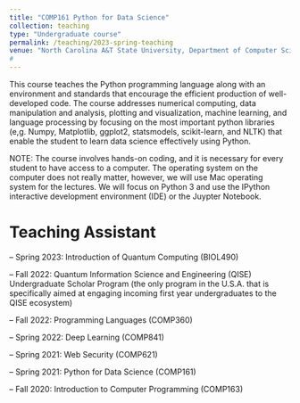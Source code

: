 ```yaml
---
title: "COMP161 Python for Data Science"
collection: teaching
type: "Undergraduate course"
permalink: /teaching/2023-spring-teaching
venue: "North Carolina A&T State University, Department of Computer Science"
#
---
```

This course teaches the Python programming language along with an environment and standards that encourage the efficient production of well-developed code. The course addresses numerical computing, data manipulation and analysis, plotting and visualization, machine learning, and language processing by focusing on the most important python libraries (e,g. Numpy, Matplotlib, ggplot2, statsmodels, scikit-learn, and NLTK) that enable the student to learn data science effectively using Python.

NOTE: The course involves hands-on coding, and it is necessary for every student to have access to a computer. The operating system on the computer does not really matter, however, we will use Mac operating system for the lectures. We will focus on Python 3 and use the IPython interactive development environment (IDE) or the Juypter Notebook. 

Teaching Assistant
======
–	Spring 2023: Introduction of Quantum Computing (BIOL490)

–	Fall 2022: Quantum Information Science and Engineering (QISE) Undergraduate Scholar Program (the only program in the U.S.A. that is specifically aimed at engaging incoming first year undergraduates to the QISE ecosystem)

–	Fall 2022: Programming Languages (COMP360)

–	Spring 2022: Deep Learning (COMP841)

–	Spring 2021: Web Security (COMP621)

–	Spring 2021: Python for Data Science (COMP161)

–	Fall 2020: Introduction to Computer Programming (COMP163)

